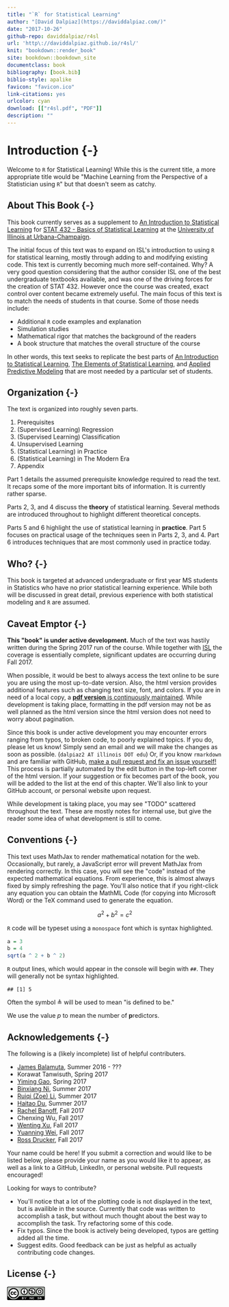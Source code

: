 ```yaml
--- 
title: "`R` for Statistical Learning"
author: "[David Dalpiaz](https://daviddalpiaz.com/)"
date: "2017-10-26"
github-repo: daviddalpiaz/r4sl
url: 'http\://daviddalpiaz.github.io/r4sl/'
knit: "bookdown::render_book"
site: bookdown::bookdown_site
documentclass: book
bibliography: [book.bib]
biblio-style: apalike
favicon: "favicon.ico"
link-citations: yes
urlcolor: cyan
download: [["r4sl.pdf", "PDF"]]
description: ""
---
```






# Introduction {-}

Welcome to `R` for Statistical Learning! While this is the current title, a more appropriate title would be "Machine Learning from the Perspective of a Statistician using `R`" but that doesn't seem as catchy.


## About This Book {-}

This book currently serves as a supplement to [An Introduction to Statistical Learning](http://www-bcf.usc.edu/~gareth/ISL/) for [STAT 432 - Basics of Statistical Learning](https://go.illinois.edu/stat430) at the [University of Illinois at Urbana-Champaign](http://illinois.edu/).

The initial focus of this text was to expand on ISL's introduction to using `R` for statistical learning, mostly through adding to and modifying existing code. This text is currently becoming much more self-contained. Why? A very good question considering that the author consider ISL one of the best undergraduate textbooks available, and was one of the driving forces for the creation of STAT 432. However once the course was created, exact control over content became extremely useful. The main focus of this text is to match the needs of students in that course. Some of those needs include:

- Additional `R` code examples and explanation
- Simulation studies
- Mathematical rigor that matches the background of the readers
- A book structure that matches the overall structure of the course

In other words, this text seeks to replicate the best parts of [An Introduction to Statistical Learning](http://www-bcf.usc.edu/~gareth/ISL/), [The Elements of 
Statistical Learning](https://web.stanford.edu/~hastie/ElemStatLearn/), and [Applied Predictive Modeling](http://appliedpredictivemodeling.com/) that are most needed by a particular set of students.


## Organization {-}

The text is organized into roughly seven parts.

1. Prerequisites
2. (Supervised Learning) Regression
3. (Supervised Learning) Classification
4. Unsupervised Learning
5. (Statistical Learning) in Practice
6. (Statistical Learning) in The Modern Era
7. Appendix

Part 1 details the assumed prerequisite knowledge required to read the text. It recaps some of the more important bits of information. It is currently rather sparse.

Parts 2, 3, and 4 discuss the **theory** of statistical learning. Several methods are introduced throughout to highlight different theoretical concepts.

Parts 5 and 6 highlight the use of statistical learning in **practice**. Part 5 focuses on practical usage of the techniques seen in Parts 2, 3, and 4. Part 6 introduces techniques that are most commonly used in practice today.


## Who? {-}

This book is targeted at advanced undergraduate or first year MS students in Statistics who have no prior statistical learning experience. While both will be discussed in great detail, previous experience with both statistical modeling and `R` are assumed.


## Caveat Emptor {-}

**This "book" is under active development.** Much of the text was hastily written during the Spring 2017 run of the course. While together with [ISL](http://www-bcf.usc.edu/~gareth/ISL/) the coverage is essentially complete, significant updates are occurring during Fall 2017.

When possible, it would be best to always access the text online to be sure you are using the most up-to-date version. Also, the html version provides additional features such as changing text size, font, and colors. If you are in need of a local copy, a [**pdf version** is continuously maintained](http://daviddalpiaz.github.io/r4sl/r4sl.pdf). While development is taking place, formatting in the pdf version may not be as well planned as the html version since the html version does not need to worry about pagination.

Since this book is under active development you may encounter errors ranging from typos, to broken code, to poorly explained topics. If you do, please let us know! Simply send an email and we will make the changes as soon as possible. (`dalpiaz2 AT illinois DOT edu`) Or, if you know `rmarkdown` and are familiar with GitHub, [make a pull request and fix an issue yourself!](https://github.com/daviddalpiaz/r4sl) This process is partially automated by the edit button in the top-left corner of the html version. If your suggestion or fix becomes part of the book, you will be added to the list at the end of this chapter. We'll also link to your GitHub account, or personal website upon request.

While development is taking place, you may see "TODO" scattered throughout the text. These are mostly notes for internal use, but give the reader some idea of what development is still to come.


## Conventions {-}

This text uses MathJax to render mathematical notation for the web. Occasionally, but rarely, a JavaScript error will prevent MathJax from rendering correctly. In this case, you will see the "code" instead of the expected mathematical equations. From experience, this is almost always fixed by simply refreshing the page. You'll also notice that if you right-click any equation you can obtain the MathML Code (for copying into Microsoft Word) or the TeX command used to generate the equation.

$$
a^2 + b^2 = c^2
$$

`R` code will be typeset using a `monospace` font which is syntax highlighted.


```r
a = 3
b = 4
sqrt(a ^ 2 + b ^ 2)
```

`R` output lines, which would appear in the console will begin with `##`. They will generally not be syntax highlighted.


```
## [1] 5
```

Often the symbol $\triangleq$ will be used to mean "is defined to be."

We use the value $p$ to mean the number of **p**redictors.


## Acknowledgements {-}

The following is a (likely incomplete) list of helpful contributers.

- [James Balamuta](http://www.thecoatlessprofessor.com/), Summer 2016 - ??? 
- Korawat Tanwisuth, Spring 2017
- [Yiming Gao](https://www.linkedin.com/in/yiming-gao), Spring 2017
- [Binxiang Ni](https://github.com/binxiangni), Summer 2017
- [Ruiqi (Zoe) Li](https://github.com/ruiqili2), Summer 2017
- [Haitao Du](https://www.linkedin.com/in/haitao-du-32a28220/), Summer 2017
- [Rachel Banoff](https://www.linkedin.com/in/rachelbanoff/%E2%80%8B), Fall 2017
- Chenxing Wu, Fall 2017
- [Wenting Xu](https://www.linkedin.com/in/wenting-xu-16b548117/), Fall 2017
- [Yuanning Wei](https://www.linkedin.com/in/yuanning-wei-79b9a4138/), Fall 2017
- [Ross Drucker](https://www.linkedin.com/in/ross-drucker/), Fall 2017

Your name could be here! If you submit a correction and would like to be listed below, please provide your name as you would like it to appear, as well as a link to a GitHub, LinkedIn, or personal website. Pull requests encouraged!

Looking for ways to contribute? 

- You'll notice that a lot of the plotting code is not displayed in the text, but is availible in the source. Currently that code was written to accomplish a task, but without much thought about the best way to accomplish the task. Try refactoring some of this code.
- Fix typos. Since the book is actively being developed, typos are getting added all the time.
- Suggest edits. Good feedback can be just as helpful as actually contributing code changes.


## License {-}

![This work is licensed under a [Creative Commons Attribution-NonCommercial-ShareAlike 4.0 International License](http://creativecommons.org/licenses/by-nc-sa/4.0/).](images/cc.png)
